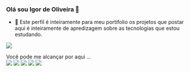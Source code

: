 ### Olá sou Igor de Oliveira 👋


- 🌱 Este perfil é inteiramente para meu portifolio os projetos que postar aqui é inteiramente de apredizagem sobre as tecnologias que estou estudando.

<img src="https://github-readme-stats.vercel.app/api?username=Oliveira-igor&show_icons=true&theme=dark&include_all_commits=true&count_private=true">

Você pode me alcançar por aqui ...<br>
<a href="https://stackoverflow.com/users/16839065/igor-de-oliveira-leal"><img src="https://img.shields.io/badge/Stack_Overflow-FE7A16?style=for-the-badge&logo=stack-overflow&logoColor=white"></a>
<a href="mailto:oliveira.igor121@outlook.com"><img src="https://img.shields.io/badge/Microsoft_Outlook-0078D4?style=for-the-badge&logo=microsoft-outlook&logoColor=white"></a>
<a href="mailto:igorleal108@gmailcom"><img src="https://img.shields.io/badge/Gmail-D14836?style=for-the-badge&logo=gmail&logoColor=white"></a>
<a href="https://www.instagram.com/igor_oliv_12/"><img src="https://img.shields.io/badge/Instagram-E4405F?style=for-the-badge&logo=instagram&logoColor=white"></a>
<a href="https://www.linkedin.com/in/igor-de-oliveira-leal-7ba65b16b/"><img src="https://img.shields.io/badge/LinkedIn-0077B5?style=for-the-badge&logo=linkedin&logoColor=white"></a>
